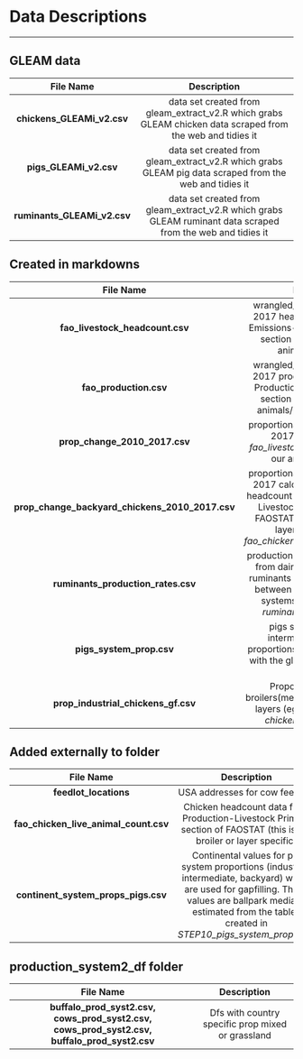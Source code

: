 # Data Descriptions
********************

## GLEAM data

| File Name | Description |
|:----------:|:-------------:|
|**chickens_GLEAMi_v2.csv** |data set created from gleam_extract_v2.R which grabs GLEAM chicken data scraped from the web and tidies it|
|**pigs_GLEAMi_v2.csv** |data set created from gleam_extract_v2.R which grabs GLEAM pig data scraped from the web and tidies it|
|**ruminants_GLEAMi_v2.csv** |data set created from gleam_extract_v2.R which grabs GLEAM ruminant data scraped from the web and tidies it|

## Created in markdowns

| File Name | Description |
|:----------:|:-------------:|
|**fao_livestock_headcount.csv**| wrangled/tidied FAO 2010 and 2017 headcount data from the Emissions-Manure Management section of FAOSTAT (all our animals of interest)|
|**fao_production.csv** |wrangled/tidied FAO 2010 and 2017 production data from the Production-Livestock Primary section of FAOSTAT (all our animals/products of interest)|
|**prop_change_2010_2017.csv**| proportional change from 2010-2017 calculated using *fao_livestock_headcount.csv* for our animals of interest|
|**prop_change_backyard_chickens_2010_2017.csv**| proportional change from 2010-2017 calculated using chicken headcount data from Production-Livestock Primary section of FAOSTAT (this is not broiler or layer specific). Uses *fao_chicken_live_animal_count.csv*| 
|**ruminants_production_rates.csv** |production rates for each product from dairy and non dairy herd ruminants (does not differentiate between grassland and mixed systems). Calculated using *ruminants_GLEAMi_v2.csv*|
|**pigs_system_prop.csv** |pigs system (industrial, intermediate, backyard) proportions by region. Calculated with the global distributions map data|
|**prop_industrial_chickens_gf.csv** |Proportion of industrial broilers(meat) relative to industrial layers (eggs). Calculated with *chickens_GLEAMi_v2.csv*|

## Added externally to folder

| File Name | Description |
|:----------:|:-------------:|
|**feedlot_locations** |USA addresses for cow feedlots|
|**fao_chicken_live_animal_count.csv** |Chicken headcount data from Production-Livestock Primary section of FAOSTAT (this is not broiler or layer specific)|
|**continent_system_props_pigs.csv** |Continental values for pig system proportions (industrial, intermediate, backyard) which are used for gapfilling. These values are ballpark medians estimated from the tables created in *STEP10_pigs_system_prop.Rmd*|

## production_system2_df folder

| File Name | Description |
|:----------:|:-------------:|
|**buffalo_prod_syst2.csv, cows_prod_syst2.csv, cows_prod_syst2.csv, buffalo_prod_syst2.csv**| Dfs with country specific prop mixed or grassland|
